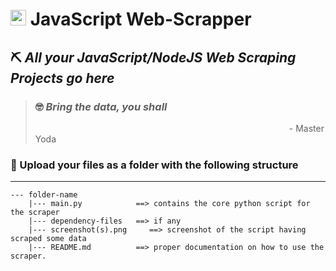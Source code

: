 # <img src="https://cdn.jsdelivr.net/npm/programming-languages-logos/src/javascript/javascript.png" height="25"> JavaScript Web-Scrapper

## ⛏ *All your JavaScript/NodeJS Web Scraping Projects go here*

> ### 🤓 *Bring the data, you shall*
>                             - Master Yoda
### 📂 Upload your files as a folder with the following structure 
---

```
--- folder-name
    |--- main.py            ==> contains the core python script for the scraper
    |--- dependency-files   ==> if any
    |--- screenshot(s).png     ==> screenshot of the script having scraped some data
    |--- README.md          ==> proper documentation on how to use the scraper.
```
